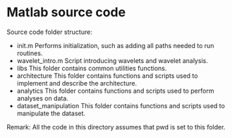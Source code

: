 # Matlab source code
Source code folder structure:
- init.m Performs initialization, such as adding all paths needed to run routines.
- wavelet_intro.m Script introducing wavelets and wavelet analysis.
- libs This folder contains common utilities functions.
- architecture This folder contains functions and scripts used to implement and describe the architecture.
- analytics This folder contains functions and scripts used to perform analyses on data.
- dataset_manipulation This folder contains functions and scripts used to manipulate the dataset.

Remark: All the code in this directory assumes that pwd is set to this folder.